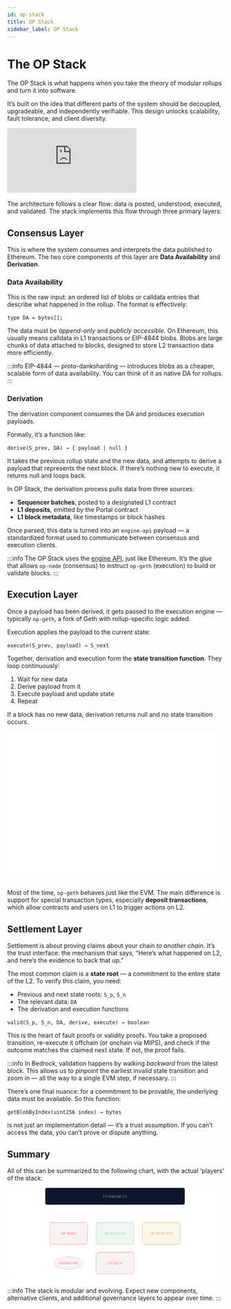 ```yaml
---
id: op-stack
title: OP Stack
sidebar_label: OP Stack
---
```


# The OP Stack

The OP Stack is what happens when you take the theory of modular rollups and turn it into software.

It’s built on the idea that different parts of the system should be decoupled, upgradeable, and independently verifiable. This design unlocks scalability, fault tolerance, and client diversity.


  <div style={{
    position: 'relative',
    paddingBottom: '56.25%',
    height: 0,
    overflow: 'hidden',
    maxWidth: '100%'
  }}>
    <iframe 
      style={{
        position: 'absolute',
        top: 0,
        left: 0,
        width: '100%',
        height: '100%'
      }}
      src="https://www.youtube.com/embed/jnVjhp41pcc?si=C5wRRNW50vDASVX1"
      title="YouTube video player"
      frameborder="0"
      allow="accelerometer; autoplay; clipboard-write; encrypted-media; gyroscope; picture-in-picture; web-share"
      referrerpolicy="strict-origin-when-cross-origin"
      allowfullscreen>
    </iframe>
  </div>

The architecture follows a clear flow: data is posted, understood, executed, and validated. The stack implements this flow through three primary layers:

## Consensus Layer

This is where the system consumes and interprets the data published to Ethereum. The two core components of this layer are **Data Availability** and **Derivation**.

### Data Availability

This is the raw input: an ordered list of blobs or calldata entries that describe what happened in the rollup. The format is effectively:

```solidity
type DA = bytes[];
```

The data must be *append-only* and *publicly accessible*. On Ethereum, this usually means calldata in L1 transactions or EIP-4844 blobs. Blobs are large chunks of data attached to blocks, designed to store L2 transaction data more efficiently.

:::info
EIP-4844 — proto-danksharding — introduces blobs as a cheaper, scalable form of data availability. You can think of it as native DA for rollups.
:::

### Derivation

The derivation component consumes the DA and produces execution payloads.

Formally, it’s a function like:

```text
derive(S_prev, DA) → { payload | null }
```

It takes the previous rollup state and the new data, and attempts to derive a payload that represents the next block. If there’s nothing new to execute, it returns null and loops back.

In OP Stack, the derivation process pulls data from three sources:

- **Sequencer batches**, posted to a designated L1 contract
- **L1 deposits**, emitted by the Portal contract
- **L1 block metadata**, like timestamps or block hashes

Once parsed, this data is turned into an `engine-api` payload — a standardized format used to communicate between consensus and execution clients.

:::info
The OP Stack uses the [engine API](https://github.com/ethereum-optimism/optimism/blob/bdde878b12057ab2e8d596aa7f33fa388ccf6641/op-wheel/engine/engine.go), just like Ethereum. It’s the glue that allows `op-node` (consensus) to instruct `op-geth` (execution) to build or validate blocks.
:::

## Execution Layer

Once a payload has been derived, it gets passed to the execution engine — typically `op-geth`, a fork of Geth with rollup-specific logic added.

Execution applies the payload to the current state:

```text
execute(S_prev, payload) → S_next
```

Together, derivation and execution form the **state transition function**. They loop continuously:

1. Wait for new data  
2. Derive payload from it  
3. Execute payload and update state  
4. Repeat

If a block has no new data, derivation returns null and no state transition occurs.

![image.png](img/diagram.png)

Most of the time, `op-geth` behaves just like the EVM. The main difference is support for special transaction types, especially **deposit transactions**, which allow contracts and users on L1 to trigger actions on L2.

## Settlement Layer

Settlement is about proving claims about your chain *to another chain*. It’s the trust interface: the mechanism that says, “Here’s what happened on L2, and here’s the evidence to back that up.”

The most common claim is a **state root** — a commitment to the entire state of the L2. To verify this claim, you need:

- Previous and next state roots: `S_p`, `S_n`
- The relevant data: `DA`
- The derivation and execution functions

```text
valid(S_p, S_n, DA, derive, execute) → boolean
```

This is the heart of fault proofs or validity proofs. You take a proposed transition, re-execute it offchain (or onchain via MIPS), and check if the outcome matches the claimed next state. If not, the proof fails.

:::info
In Bedrock, validation happens by walking *backward* from the latest block. This allows us to pinpoint the earliest invalid state transition and zoom in — all the way to a single EVM step, if necessary.
:::

There’s one final nuance: for a commitment to be provable, the underlying data must be available. So this function:

```solidity
getBlobByIndex(uint256 index) → bytes
```

is not just an implementation detail — it’s a trust assumption. If you can’t access the data, you can’t prove or dispute anything.

## Summary
All of this can be summarized to the following chart, with the actual ‘players’ of the stack:

![flow.png](img/flow.png)

:::info
The stack is modular and evolving. Expect new components, alternative clients, and additional governance layers to appear over time.
:::
